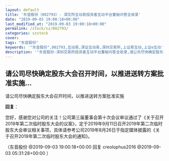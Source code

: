 ```yaml
---
layout: default
title: '东音股份（002793）- 深交所互动易投资者互动平台董秘问答全收录'
date: "2019-09-03 19:00:18+00:00"
last_modified_at: "2019-09-03 19:00:18+00:00"
permalink: /stock/sz/002793/
categories: szstock
cover: 
tags: "东音股份"
keywords: '"东音股份",002793,互动易,深证互动易,深圳交易所,上证易互动,上证e互动'
description: '"东音股份-深圳交易所投资者互动平台董秘问答全收录,请公司尽快确定股东大会召开时间，以推进送转方案批准实施"'
---
```


## 请公司尽快确定股东大会召开时间，以推进送转方案批准实施...

请公司尽快确定股东大会召开时间，以推进送转方案批准实施

**回复**：

您好，感谢您对公司的关注！公司第三届董事会第十次会议审议通过了《关于召开2019年第二次临时股东大会的议案》，定于2019年9月11日召开2019年第二次临时股东大会审议相关事项，具体请参考公司2019年8月26日于指定媒体披露的《关于召开2019年第二次临时股东大会的通知》。 

（东音股份  @2019-09-03 19:00:18+00:00 回复 creolophus2016  @2019-09-03 05:31:28+00:00 ）

